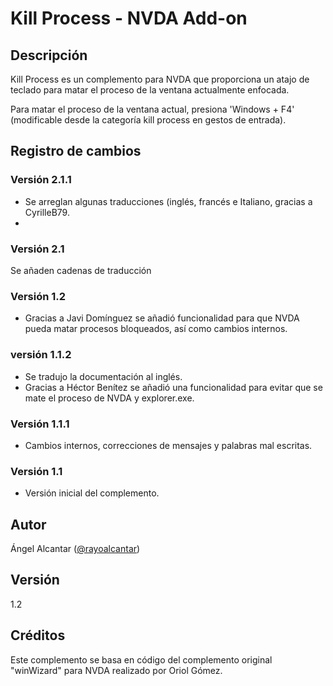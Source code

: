 ﻿# Kill Process - NVDA Add-on

## Descripción

Kill Process es un complemento para NVDA que proporciona un atajo de teclado para matar el proceso de la ventana actualmente enfocada. 

Para matar el proceso de la ventana actual, presiona 'Windows + F4' (modificable desde la categoría kill process en gestos de entrada).

## Registro de cambios

### Versión 2.1.1

* Se arreglan algunas traducciones (inglés, francés e Italiano, gracias a CyrilleB79.
*

### Versión 2.1

Se añaden cadenas de traducción

### Versión 1.2
- Gracias a Javi Domínguez se añadió funcionalidad para que NVDA pueda matar procesos bloqueados, así como cambios internos.

### versión 1.1.2

- Se tradujo la documentación al inglés.
- Gracias a Héctor Benítez se añadió una funcionalidad para evitar que se mate el proceso de NVDA y explorer.exe.

### Versión 1.1.1

- Cambios internos, correcciones de mensajes y palabras mal escritas.

### Versión 1.1

- Versión inicial del complemento.

## Autor

Ángel Alcantar ([@rayoalcantar](https://www.twitter.com/rayoalcantar))

## Versión

1.2

## Créditos

Este complemento se basa en código del complemento original "winWizard" para NVDA realizado por Oriol Gómez.

